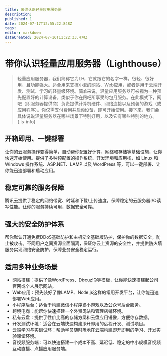 ```yaml
---
title: 带你认识轻量应用服务器
description: 
published: 1
date: 2024-07-17T12:55:22.848Z
tags: 
editor: markdown
dateCreated: 2024-07-16T11:22:33.470Z
---
```


# 带你认识轻量应用服务器（Lighthouse）
> 轻量应用服务器，我们简称它为LH，它就跟它的名字一样，很轻、很好用，且功能强大。适合用来支撑小型的网站、Web应用，或者是用于云端开发、测试、学习的轻量级环境。简单来说，轻量应用服务器可被视为一种预先配置好的计算设备，类似于你在网吧所享受的包月服务。在此模式下，网吧（即服务器提供商）负责提供计算机硬件、网络连接以及预装的游戏（或应用程序）。你仅需支付费用并启动设备，即可开始使用。接下来，我们会具体说说轻量服务器在哪些场景下特别好用，以及它有哪些特别的地方。
{.is-info}

##  开箱即用、一键部署
让你的云服务操作变得简单，自动帮你配置好计算、网络和存储等基础设施，让你快速开始使用。提供了多种预配置的操作系统、开发环境和应用栈，如 Linux 和 Windows 操作系统、ASP.NET、LAMP 以及 WordPress 等，可以一键部署、让你能迅速部署和启动应用。
## 稳定可靠的服务保障
腾讯云提供了稳定的网络带宽、时延和下载/上传速度，保障稳定的云服务器I/O读写性能。让你的服务持续可用，数据安全可靠。
## 强大的安全防护体系
帮你默认开通免费DDoS基础防护和主机安全基础版防护，保护你的数据安全，防止被攻击。不同用户之间资源全面隔离，保证你云上资源的安全性，并提供防火墙服务实现网络安全防护，保障业务安全稳定运行。
## 适用多种业务场景
- 网站搭建：提供了像WordPress、Discuz!Q等模板，让你能快速搭建起公司官网或个人展示网站。
- Web应用：预先装好了像LAMP、Node.js这样的常用开发平台，让你能迅速部署Web应用。
- 小程序后台：适合于构建微信小程序或小游戏以及公众号后台服务。
- 跨境电商：能帮你快速搭建一个外贸网站和管理店铺环境。
- 私有云盘：提供了性价比高的存储方案和云盘应用镜像，方便你存数据。
- 开发测试环境：适合在云端快速构建即开即用的远程开发、测试项目。
- 云端学习与实训试环：帮助学员随时随地在云端构建即开即用的学习、开发实验课堂环境。
- 音视频服务端：可以快速搭建一个成本不高、延迟低、稳定的中小规模音视频互动直播、点播应用服务端。
